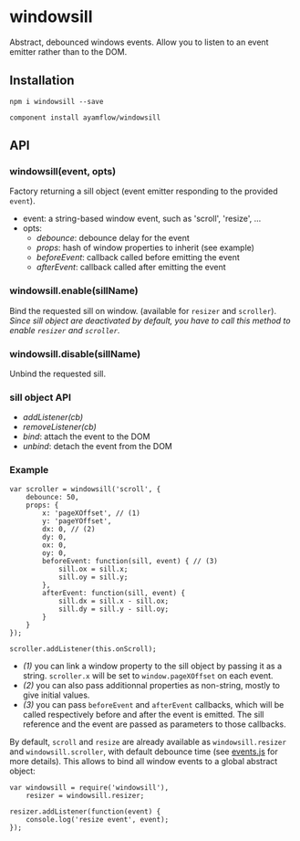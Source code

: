 windowsill
====

Abstract, debounced windows events.
Allow you to listen to an event emitter rather than to the DOM.


## Installation
`npm i windowsill --save`

`component install ayamflow/windowsill`

## API
### windowsill(event, opts)
Factory returning a sill object (event emitter responding to the provided `event`).
* event: a string-based window event, such as 'scroll', 'resize', ...
* opts:
    * *debounce*: debounce delay for the event
    * *props*: hash of window properties to inherit (see example)
    * *beforeEvent*: callback called before emitting the event
    * *afterEvent*: callback called after emitting the event

### windowsill.enable(sillName)
Bind the requested sill on window. (available for `resizer` and `scroller`).
*Since sill object are deactivated by default, you have to call this method to enable `resizer` and `scroller`.*

### windowsill.disable(sillName)
Unbind the requested sill.

### sill object API
* *addListener(cb)*
* *removeListener(cb)*
* *bind*: attach the event to the DOM
* *unbind*: detach the event from the DOM

### Example

```
var scroller = windowsill('scroll', {
    debounce: 50,
    props: {
        x: 'pageXOffset', // (1)
        y: 'pageYOffset',
        dx: 0, // (2)
        dy: 0,
        ox: 0,
        oy: 0,
        beforeEvent: function(sill, event) { // (3)
            sill.ox = sill.x;
            sill.oy = sill.y;
        },
        afterEvent: function(sill, event) {
            sill.dx = sill.x - sill.ox;
            sill.dy = sill.y - sill.oy;
        }
    }
});

scroller.addListener(this.onScroll);
```

* *(1)* you can link a window property to the sill object by passing it as a string. `scroller.x` will be set to `window.pageXOffset` on each event.
* *(2)* you can also pass additionnal properties as non-string, mostly to give initial values.
* *(3)* you can pass `beforeEvent` and `afterEvent` callbacks, which will be called respectively before and after the event is emitted. The sill reference and the event are passed as parameters to those callbacks.

By default, `scroll` and `resize` are already available as `windowsill.resizer` and `windowsill.scroller`, with default debounce time (see [events.js](https://github.com/ayamflow/windowsill/blob/master/src/events.js) for more details).
This allows to bind all window events to a global abstract object:

```
var windowsill = require('windowsill'),
    resizer = windowsill.resizer;

resizer.addListener(function(event) {
    console.log('resize event', event);
});
```